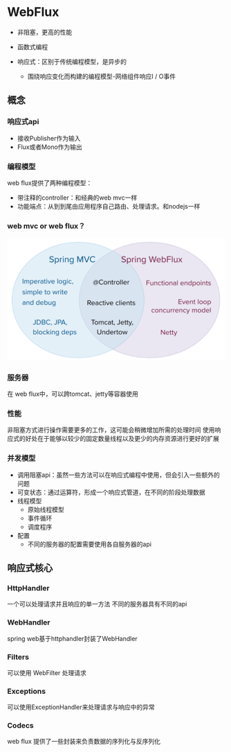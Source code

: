 # WebFlux

- 非阻塞，更高的性能
- 函数式编程

- 响应式：区别于传统编程模型，是异步的
  - 围绕响应变化而构建的编程模型-网络组件响应I / O事件

## 概念

### 响应式api

- 接收Publisher作为输入
- Flux或者Mono作为输出

### 编程模型

web flux提供了两种编程模型：

- 带注释的controller：和经典的web mvc一样
- 功能端点：从到到尾由应用程序自己路由、处理请求。和nodejs一样

### web mvc or web flux？

![批注 2020-04-20 152918](/assets/批注%202020-04-20%20152918.png)

### 服务器

在 web flux中，可以跨tomcat、jetty等容器使用

### 性能

非阻塞方式进行操作需要更多的工作，这可能会稍微增加所需的处理时间
使用响应式的好处在于能够以较少的固定数量线程以及更少的内存资源进行更好的扩展

### 并发模型

- 调用阻塞api：虽然一些方法可以在响应式编程中使用，但会引入一些额外的问题
- 可变状态：通过运算符，形成一个响应式管道，在不同的阶段处理数据
- 线程模型
  - 原始线程模型
  - 事件循环
  - 调度程序
- 配置
  - 不同的服务器的配置需要使用各自服务器的api

## 响应式核心

### HttpHandler

一个可以处理请求并且响应的单一方法
不同的服务器具有不同的api

### WebHandler

spring web基于httphandler封装了WebHandler

### Filters

可以使用 WebFilter 处理请求

### Exceptions

可以使用ExceptionHandler来处理请求与响应中的异常

### Codecs

web flux 提供了一些封装来负责数据的序列化与反序列化